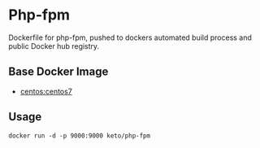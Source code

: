 # Php-fpm

Dockerfile for php-fpm, pushed to dockers automated build process and public Docker hub registry.


## Base Docker Image

* [centos:centos7](https://registry.hub.docker.com/_/centos/)


## Usage

	docker run -d -p 9000:9000 keto/php-fpm


